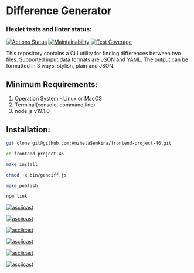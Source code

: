 # Difference Generator

### Hexlet tests and linter status:

[![Actions Status](https://github.com/AnzhelaSemkina/frontend-project-46/workflows/hexlet-check/badge.svg)](https://github.com/AnzhelaSemkina/frontend-project-46/actions)
[![Maintainability](https://api.codeclimate.com/v1/badges/4e01237fceb948c1d6c2/maintainability)](https://codeclimate.com/github/AnzhelaSemkina/frontend-project-46/maintainability)
[![Test Coverage](https://api.codeclimate.com/v1/badges/4e01237fceb948c1d6c2/test_coverage)](https://codeclimate.com/github/AnzhelaSemkina/frontend-project-46/test_coverage)

This repository contains a CLI utility for finding differences between two files. Supported input data formats are JSON and YAML. The output can be formatted in 3 ways: stylish, plain and JSON.

## Minimum Requirements:

1. Operation System - Linux or MacOS
2. Terminal(console, command line)
3. node.js v19.1.0

## Installation:

```bash
git clone git@github.com:AnzhelaSemkina/frontend-project-46.git
```

```bash
cd frontend-project-46
```

```bash
make install
```

```bash
chmod +x bin/gendiff.js
```

```bash
make publish
```

```bash
npm link
```

[![asciicast](https://asciinema.org/a/x1jzT5tOyPEZrIZmxHKp6PWVs.svg)](https://asciinema.org/a/x1jzT5tOyPEZrIZmxHKp6PWVs)

[![asciicast](https://asciinema.org/a/ROq0bO65jiEUqz3lBMsi1LiqY.svg)](https://asciinema.org/a/ROq0bO65jiEUqz3lBMsi1LiqY)

[![asciicast](https://asciinema.org/a/5697UQdqAMakSgkPOnNpNqocp.svg)](https://asciinema.org/a/5697UQdqAMakSgkPOnNpNqocp)

[![asciicast](https://asciinema.org/a/7Wwp34Z0qy1xVARAqvx686pEP.svg)](https://asciinema.org/a/7Wwp34Z0qy1xVARAqvx686pEP)

[![asciicast](https://asciinema.org/a/Y55XHfpeTr8xUh6Nzx32Xu6p2.svg)](https://asciinema.org/a/Y55XHfpeTr8xUh6Nzx32Xu6p2)

[![asciicast](https://asciinema.org/a/tpEvEOjmDq0K8hpCk0chjY6ZC.svg)](https://asciinema.org/a/tpEvEOjmDq0K8hpCk0chjY6ZC)
